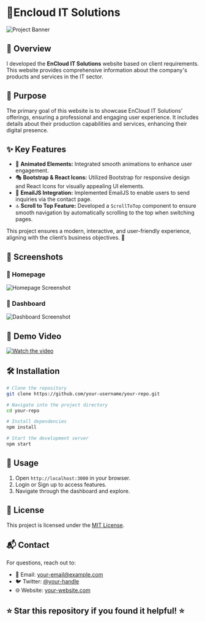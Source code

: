 # 📌Encloud IT Solutions

![Project Banner](https://github.com/user-attachments/assets/5ab882f1-bf7b-4adf-9434-8cf36b2dd17e)

## 📖 Overview
I developed the **EnCloud IT Solutions** website based on client requirements. This website provides comprehensive information about the company's products and services in the IT sector.

## 🎯 Purpose
The primary goal of this website is to showcase EnCloud IT Solutions' offerings, ensuring a professional and engaging user experience. It includes details about their production capabilities and services, enhancing their digital presence.

## ✨ Key Features
- 🎨 **Animated Elements:** Integrated smooth animations to enhance user engagement.
- 🎭 **Bootstrap & React Icons:** Utilized Bootstrap for responsive design and React Icons for visually appealing UI elements.
- 📩 **EmailJS Integration:** Implemented EmailJS to enable users to send inquiries via the contact page.
- 🔝 **Scroll to Top Feature:** Developed a `ScrollToTop` component to ensure smooth navigation by automatically scrolling to the top when switching pages.

This project ensures a modern, interactive, and user-friendly experience, aligning with the client’s business objectives. 🚀

## 📸 Screenshots

### 🔹 Homepage
![Homepage Screenshot](https://github.com/user-attachments/assets/41b56927-5d1d-4176-b603-3faca687bd37)

### 🔹 Dashboard
![Dashboard Screenshot](path/to/dashboard-screenshot.png)

## 🎥 Demo Video

[![Watch the video](https://img.youtube.com/vi/VIDEO_ID/maxresdefault.jpg)](https://www.youtube.com/watch?v=VIDEO_ID)

## 🛠️ Installation

```sh
# Clone the repository
git clone https://github.com/your-username/your-repo.git

# Navigate into the project directory
cd your-repo

# Install dependencies
npm install

# Start the development server
npm start
```

## 🚀 Usage

1. Open `http://localhost:3000` in your browser.
2. Login or Sign up to access features.
3. Navigate through the dashboard and explore.


## 📜 License

This project is licensed under the [MIT License](LICENSE).

## 📬 Contact

For questions, reach out to:

- 📧 Email: your-email@example.com
- 🐦 Twitter: [@your-handle](https://twitter.com/your-handle)
- 🌐 Website: [your-website.com](https://your-website.com)

## ⭐ Star this repository if you found it helpful! ⭐
